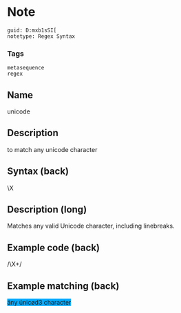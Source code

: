 # Note
```
guid: D:mxb1sSI[
notetype: Regex Syntax
```

### Tags
```
metasequence
regex
```

## Name
unicode

## Description
to match any unicode character

## Syntax (back)
<div><div>\X</div></div>

## Description (long)
Matches any valid Unicode character, including linebreaks.

## Example code (back)
/\X+/

## Example matching (back)
<div><span style="background-color: rgb(0, 170, 255);">äny únicød3 character</span>
</div>
